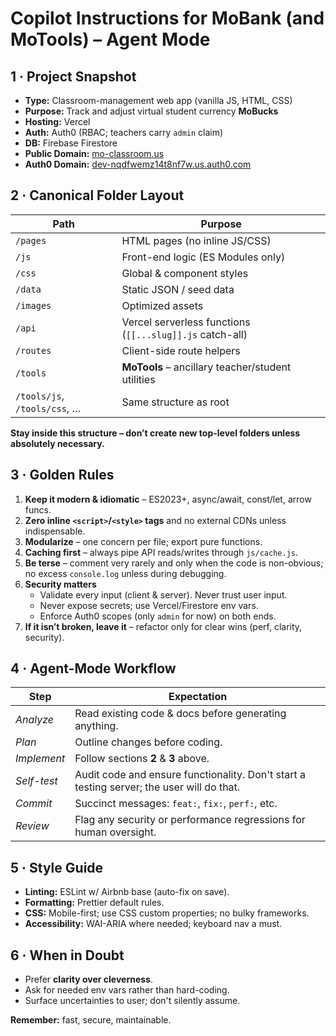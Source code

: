 # Copilot Instructions for **MoBank** (and **MoTools**) – Agent Mode

## 1&nbsp;·&nbsp;Project Snapshot

* **Type:** Classroom-management web app (vanilla JS, HTML, CSS)
* **Purpose:** Track and adjust virtual student currency **MoBucks**
* **Hosting:** Vercel
* **Auth:** Auth0 (RBAC; teachers carry `admin` claim)
* **DB:** Firebase Firestore
* **Public Domain:** [mo-classroom.us](https://mo-classroom.us)
* **Auth0 Domain:** [dev-nqdfwemz14t8nf7w.us.auth0.com](https://dev-nqdfwemz14t8nf7w.us.auth0.com)

## 2&nbsp;·&nbsp;Canonical Folder Layout

| Path | Purpose |
|------|---------|
| `/pages`   | HTML pages (no inline JS/CSS) |
| `/js`      | Front-end logic (ES Modules only) |
| `/css`     | Global & component styles |
| `/data`    | Static JSON / seed data |
| `/images`  | Optimized assets |
| `/api`     | Vercel serverless functions (`[[...slug]].js` catch-all) |
| `/routes`  | Client-side route helpers |
| `/tools`   | **MoTools** – ancillary teacher/student utilities |
| `/tools/js`, `/tools/css`, … | Same structure as root |

 **Stay inside this structure – don’t create new top-level folders unless absolutely necessary.**

## 3&nbsp;·&nbsp;Golden Rules

1. **Keep it modern & idiomatic** – ES2023+, async/await, const/let, arrow funcs.
2. **Zero inline `<script>`/`<style>` tags** and no external CDNs unless indispensable.
3. **Modularize** – one concern per file; export pure functions.
4. **Caching first** – always pipe API reads/writes through `js/cache.js`.
5. **Be terse** – comment very rarely and only when the code is non-obvious; no excess `console.log` unless during debugging.
6. **Security matters**
   * Validate every input (client & server). Never trust user input.
   * Never expose secrets; use Vercel/Firestore env vars.
   * Enforce Auth0 scopes (only `admin` for now) on both ends.
7. **If it isn’t broken, leave it** – refactor only for clear wins (perf, clarity, security).

## 4&nbsp;·&nbsp;Agent-Mode Workflow

| Step | Expectation |  
|------|-------------|
| _Analyze_ | Read existing code & docs before generating anything. |
| _Plan_    | Outline changes before coding. |
| _Implement_ | Follow sections **2** & **3** above. |
| _Self-test_ | Audit code and ensure functionality. Don't start a testing server; the user will do that. |
| _Commit_ | Succinct messages: `feat:`, `fix:`, `perf:`, etc. |
| _Review_ | Flag any security or performance regressions for human oversight. |

## 5&nbsp;·&nbsp;Style Guide

* **Linting:** ESLint w/ Airbnb base (auto-fix on save).
* **Formatting:** Prettier default rules.
* **CSS:** Mobile-first; use CSS custom properties; no bulky frameworks.
* **Accessibility:** WAI-ARIA where needed; keyboard nav a must.

## 6&nbsp;·&nbsp;When in Doubt

* Prefer **clarity over cleverness**.
* Ask for needed env vars rather than hard-coding.
* Surface uncertainties to user; don't silently assume.

**Remember:** fast, secure, maintainable.
